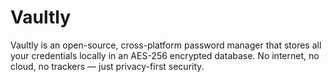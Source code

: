 # Vaultly
Vaultly is an open-source, cross-platform password manager that stores all your credentials locally in an AES-256 encrypted database. No internet, no cloud, no trackers — just privacy-first security.
